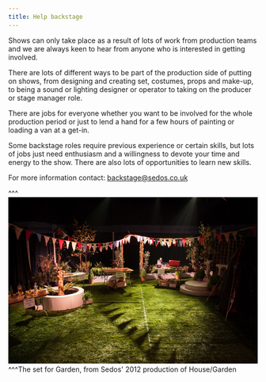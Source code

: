 ```yaml
---
title: Help backstage
---
```

Shows can only take place as a result of lots of work from production teams and we are always keen to hear from anyone who is interested in getting involved.

There are lots of different ways to be part of the production side of putting on shows, from designing and creating set, costumes, props and make-up, to being a sound or lighting designer or operator to taking on the producer or stage manager role.

There are jobs for everyone whether you want to be involved for the whole production period or just to lend a hand for a few hours of painting or loading a van at a get-in.

Some backstage roles require previous experience or certain skills, but lots of jobs just need enthusiasm and a willingness to devote your time and energy to the show. There are also lots of opportunities to learn new skills.

For more information contact: backstage@sedos.co.uk

^^^
![](/assets/8119013834_92dfdaa97c_c.jpg)
^^^The set for Garden, from Sedos' 2012 production of House/Garden
